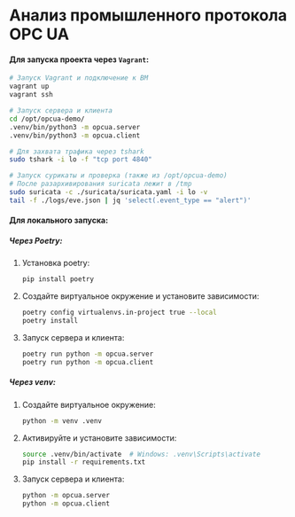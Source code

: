 # Анализ промышленного протокола OPC UA

#### Для запуска проекта через `Vagrant`:

```bash
# Запуск Vagrant и подключение к ВМ
vagrant up
vagrant ssh
```

```bash
# Запуск сервера и клиента
cd /opt/opcua-demo/
.venv/bin/python3 -m opcua.server
.venv/bin/python3 -m opcua.client
```

```bash
# Для захвата трафика через tshark
sudo tshark -i lo -f "tcp port 4840"
```

```bash
# Запуск сурикаты и проверка (также из /opt/opcua-demo)
# После разархивирования suricata лежит в /tmp
sudo suricata -c ./suricata/suricata.yaml -i lo -v
tail -f ./logs/eve.json | jq 'select(.event_type == "alert")'
```

#### Для локального запуска:

##### Через Poetry:

1. Установка poetry:

    ```bash
    pip install poetry
    ```

2. Создайте виртуальное окружение и установите зависимости:

   ```bash
   poetry config virtualenvs.in-project true --local
   poetry install
   ```

3. Запуск сервера и клиента:

    ```bash
    poetry run python -m opcua.server
    poetry run python -m opcua.client
    ```

##### Через venv:

1. Создайте виртуальное окружение:

   ```bash
   python -m venv .venv
   ```

2. Активируйте и установите зависимости:

   ```bash
   source .venv/bin/activate  # Windows: .venv\Scripts\activate
   pip install -r requirements.txt
   ```

3. Запуск сервера и клиента:

   ```bash
   python -m opcua.server
   python -m opcua.client
   ```
